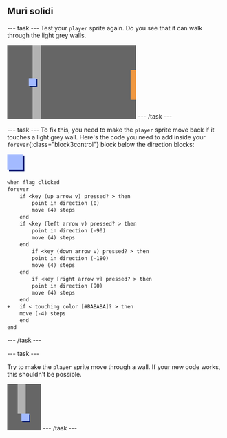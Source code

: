 ## Muri solidi

\--- task \--- Test your `player` sprite again. Do you see that it can walk through the light grey walls.

![schermata](images/world-walls.png) \--- /task \---

\--- task \--- To fix this, you need to make the `player` sprite move back if it touches a light grey wall. Here's the code you need to add inside your `forever`{:class="block3control"} block below the direction blocks:

![player](images/player.png)

```blocks3
when flag clicked
forever
    if <key (up arrow v) pressed? > then
        point in direction (0)
        move (4) steps
    end
    if <key (left arrow v) pressed? > then
        point in direction (-90)
        move (4) steps
    end
        if <key (down arrow v) pressed? > then
        point in direction (-180)
        move (4) steps
    end
        if <key [right arrow v] pressed? > then
        point in direction (90)
        move (4) steps
    end
+   if < touching color [#BABABA]? > then
    move (-4) steps
    end
end
```

\--- /task \---

\--- task \---

Try to make the `player` sprite move through a wall. If your new code works, this shouldn't be possible.

![screenshot](images/world-walls-test.png) \--- /task \---
